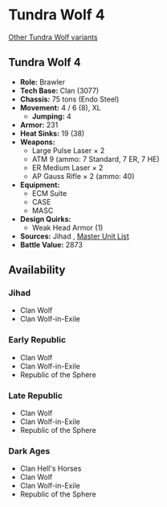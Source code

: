 # Tundra Wolf 4 

[Other Tundra Wolf variants](../tundra_wolf.md) 

## Tundra Wolf 4 

- **Role:** Brawler 
- **Tech Base:** Clan (3077) 
- **Chassis:** 75 tons (Endo Steel) 
- **Movement:** 4 / 6 (8), XL 
  - **Jumping:** 4 
- **Armor:** 231 
- **Heat Sinks:** 19 (38) 
- **Weapons:** 
  - Large Pulse Laser × 2 
  - ATM 9 (ammo: 7 Standard, 7 ER, 7 HE) 
  - ER Medium Laser × 2 
  - AP Gauss Rifle × 2 (ammo: 40) 
- **Equipment:** 
  - ECM Suite 
  - CASE 
  - MASC 
- **Design Quirks:** 
  - Weak Head Armor (1) 
- **Sources:** Jihad , [Master Unit List](http://masterunitlist.info/Unit/Details/3318/tundra-wolf-4) 
- **Battle Value:** 2873 

## Availability 

### Jihad 

- Clan Wolf 
- Clan Wolf-in-Exile 

### Early Republic 

- Clan Wolf 
- Clan Wolf-in-Exile 
- Republic of the Sphere 

### Late Republic 

- Clan Wolf 
- Clan Wolf-in-Exile 
- Republic of the Sphere 

### Dark Ages 

- Clan Hell's Horses 
- Clan Wolf 
- Clan Wolf-in-Exile 
- Republic of the Sphere 

